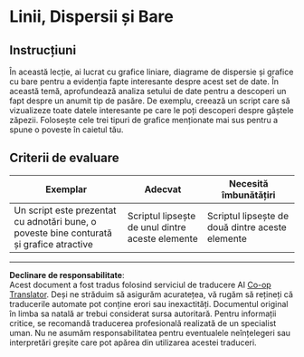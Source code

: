 <!--
CO_OP_TRANSLATOR_METADATA:
{
  "original_hash": "0ea21b6513df5ade7419c6b7d65f10b1",
  "translation_date": "2025-08-26T17:13:57+00:00",
  "source_file": "3-Data-Visualization/R/09-visualization-quantities/assignment.md",
  "language_code": "ro"
}
-->
# Linii, Dispersii și Bare

## Instrucțiuni

În această lecție, ai lucrat cu grafice liniare, diagrame de dispersie și grafice cu bare pentru a evidenția fapte interesante despre acest set de date. În această temă, aprofundează analiza setului de date pentru a descoperi un fapt despre un anumit tip de pasăre. De exemplu, creează un script care să vizualizeze toate datele interesante pe care le poți descoperi despre gâștele zăpezii. Folosește cele trei tipuri de grafice menționate mai sus pentru a spune o poveste în caietul tău.

## Criterii de evaluare

Exemplar | Adecvat | Necesită îmbunătățiri
--- | --- | -- |
Un script este prezentat cu adnotări bune, o poveste bine conturată și grafice atractive | Scriptul lipsește de unul dintre aceste elemente | Scriptul lipsește de două dintre aceste elemente

---

**Declinare de responsabilitate**:  
Acest document a fost tradus folosind serviciul de traducere AI [Co-op Translator](https://github.com/Azure/co-op-translator). Deși ne străduim să asigurăm acuratețea, vă rugăm să rețineți că traducerile automate pot conține erori sau inexactități. Documentul original în limba sa natală ar trebui considerat sursa autoritară. Pentru informații critice, se recomandă traducerea profesională realizată de un specialist uman. Nu ne asumăm responsabilitatea pentru eventualele neînțelegeri sau interpretări greșite care pot apărea din utilizarea acestei traduceri.
